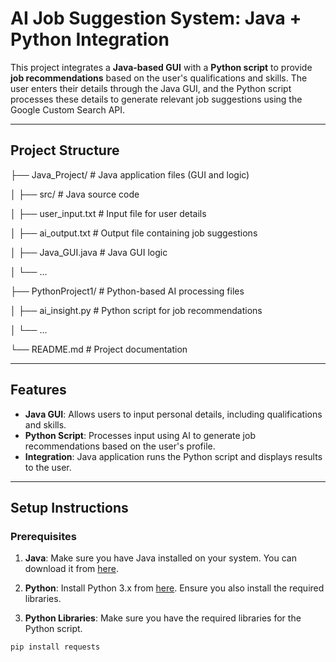 # **AI Job Suggestion System: Java + Python Integration**

This project integrates a **Java-based GUI** with a **Python script** to provide **job recommendations** based on the user's qualifications and skills. The user enters their details through the Java GUI, and the Python script processes these details to generate relevant job suggestions using the Google Custom Search API.

---

## **Project Structure**

├── Java_Project/ # Java application files (GUI and logic)

│ ├── src/ # Java source code

│ ├── user_input.txt # Input file for user details

│ ├── ai_output.txt # Output file containing job suggestions

│ ├── Java_GUI.java # Java GUI logic

│ └── ...

├── PythonProject1/ # Python-based AI processing files

│ ├── ai_insight.py # Python script for job recommendations

│ └── ...

└── README.md # Project documentation


---

## **Features**

- **Java GUI**: Allows users to input personal details, including qualifications and skills.
- **Python Script**: Processes input using AI to generate job recommendations based on the user's profile.
- **Integration**: Java application runs the Python script and displays results to the user.

---

## **Setup Instructions**

### **Prerequisites**

1. **Java**: Make sure you have Java installed on your system. You can download it from [here](https://www.oracle.com/java/technologies/javase-jdk11-downloads.html).
   
2. **Python**: Install Python 3.x from [here](https://www.python.org/downloads/). Ensure you also install the required libraries.

3. **Python Libraries**: Make sure you have the required libraries for the Python script.

```bash
pip install requests

